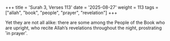 +++
title = 'Surah 3, Verses 113'
date = '2025-08-27'
weight = 113
tags = ["allah", "book", "people", "prayer", "revelation"]
+++

Yet they are not all alike: there are some among the People of the Book who are upright, who recite Allah’s revelations throughout the night, prostrating ˹in prayer˺.